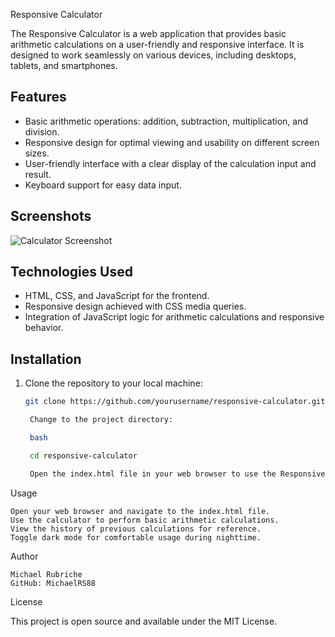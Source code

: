  Responsive Calculator

The Responsive Calculator is a web application that provides basic arithmetic calculations on a user-friendly and responsive interface. It is designed to work seamlessly on various devices, including desktops, tablets, and smartphones.

## Features

- Basic arithmetic operations: addition, subtraction, multiplication, and division.
- Responsive design for optimal viewing and usability on different screen sizes.
- User-friendly interface with a clear display of the calculation input and result.
- Keyboard support for easy data input.

## Screenshots

![Calculator Screenshot](/screenshots/calculator-screenshot.png)

## Technologies Used

- HTML, CSS, and JavaScript for the frontend.
- Responsive design achieved with CSS media queries.
- Integration of JavaScript logic for arithmetic calculations and responsive behavior.

## Installation

1. Clone the repository to your local machine:

   ```bash
   git clone https://github.com/yourusername/responsive-calculator.git

    Change to the project directory:

    bash

    cd responsive-calculator

    Open the index.html file in your web browser to use the Responsive Calculator.

Usage

    Open your web browser and navigate to the index.html file.
    Use the calculator to perform basic arithmetic calculations.
    View the history of previous calculations for reference.
    Toggle dark mode for comfortable usage during nighttime.

Author

    Michael Rubriche
    GitHub: MichaelRS88

License

This project is open source and available under the MIT License.


